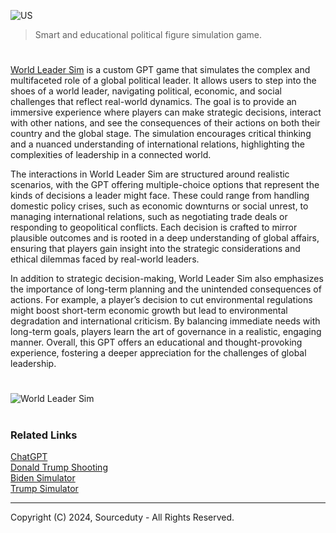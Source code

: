 ![US](https://github.com/user-attachments/assets/d12c1aee-9692-4d05-a007-00d8fc4f8598)

> Smart and educational political figure simulation game.

#

[World Leader Sim](https://chatgpt.com/g/g-K8fBu3NRe-world-leader-sim) is a custom GPT game that simulates the complex and multifaceted role of a global political leader. It allows users to step into the shoes of a world leader, navigating political, economic, and social challenges that reflect real-world dynamics. The goal is to provide an immersive experience where players can make strategic decisions, interact with other nations, and see the consequences of their actions on both their country and the global stage. The simulation encourages critical thinking and a nuanced understanding of international relations, highlighting the complexities of leadership in a connected world.

The interactions in World Leader Sim are structured around realistic scenarios, with the GPT offering multiple-choice options that represent the kinds of decisions a leader might face. These could range from handling domestic policy crises, such as economic downturns or social unrest, to managing international relations, such as negotiating trade deals or responding to geopolitical conflicts. Each decision is crafted to mirror plausible outcomes and is rooted in a deep understanding of global affairs, ensuring that players gain insight into the strategic considerations and ethical dilemmas faced by real-world leaders.

In addition to strategic decision-making, World Leader Sim also emphasizes the importance of long-term planning and the unintended consequences of actions. For example, a player’s decision to cut environmental regulations might boost short-term economic growth but lead to environmental degradation and international criticism. By balancing immediate needs with long-term goals, players learn the art of governance in a realistic, engaging manner. Overall, this GPT offers an educational and thought-provoking experience, fostering a deeper appreciation for the challenges of global leadership.

#

![World Leader Sim](https://github.com/user-attachments/assets/a6b63292-571e-44a6-adda-332b13bdccc3)

#
### Related Links

[ChatGPT](https://github.com/sourceduty/ChatGPT)
<br>
[Donald Trump Shooting](https://github.com/sourceduty/Donald_Trump_Shooting)
<br>
[Biden Simulator](https://github.com/sourceduty/Biden_Simulator)
<br>
[Trump Simulator](https://github.com/sourceduty/Trump_Simulator)

***
Copyright (C) 2024, Sourceduty - All Rights Reserved.
